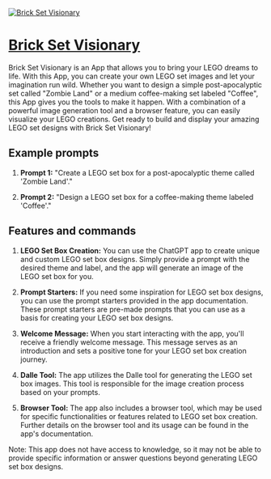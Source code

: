 [![Brick Set Visionary](https://files.oaiusercontent.com/file-3Bee0FjtvmDDrtx6BthaBwzo?se=2123-10-18T23%3A25%3A39Z&sp=r&sv=2021-08-06&sr=b&rscc=max-age%3D31536000%2C%20immutable&rscd=attachment%3B%20filename%3DDALL%25C2%25B7E%25202023-11-11%252023.03.32%2520-%2520Create%2520a%2520simple%2520and%2520beautiful%2520logo%2520for%2520%2527BRICK%2520Set%2520Visionary%2527.%2520The%2520logo%2520should%2520convey%2520the%2520idea%2520of%2520building%2520and%2520creativity%2520associated%2520with%2520brick%2520toys.%2520I.png&sig=TKof/TPIf/Pg06Tyj5%2BkPcmUspPWXBQiWPK9sRftcC8%3D)](https://chat.openai.com/g/g-7WWy87i9H-brick-set-visionary)

# [Brick Set Visionary](https://chat.openai.com/g/g-7WWy87i9H-brick-set-visionary)

Brick Set Visionary is an App that allows you to bring your LEGO dreams to life. With this App, you can create your own LEGO set images and let your imagination run wild. Whether you want to design a simple post-apocalyptic set called "Zombie Land" or a medium coffee-making set labeled "Coffee", this App gives you the tools to make it happen. With a combination of a powerful image generation tool and a browser feature, you can easily visualize your LEGO creations. Get ready to build and display your amazing LEGO set designs with Brick Set Visionary!

## Example prompts

1. **Prompt 1:** "Create a LEGO set box for a post-apocalyptic theme called 'Zombie Land'."

2. **Prompt 2:** "Design a LEGO set box for a coffee-making theme labeled 'Coffee'."

## Features and commands

1. **LEGO Set Box Creation:** You can use the ChatGPT app to create unique and custom LEGO set box designs. Simply provide a prompt with the desired theme and label, and the app will generate an image of the LEGO set box for you.

2. **Prompt Starters:** If you need some inspiration for LEGO set box designs, you can use the prompt starters provided in the app documentation. These prompt starters are pre-made prompts that you can use as a basis for creating your LEGO set box designs.

3. **Welcome Message:** When you start interacting with the app, you'll receive a friendly welcome message. This message serves as an introduction and sets a positive tone for your LEGO set box creation journey.

4. **Dalle Tool:** The app utilizes the Dalle tool for generating the LEGO set box images. This tool is responsible for the image creation process based on your prompts.

5. **Browser Tool:** The app also includes a browser tool, which may be used for specific functionalities or features related to LEGO set box creation. Further details on the browser tool and its usage can be found in the app's documentation.

Note: This app does not have access to knowledge, so it may not be able to provide specific information or answer questions beyond generating LEGO set box designs.